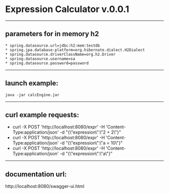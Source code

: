# Expression Calculator v.0.0.1

---

## parameters for in memory h2

    * spring.datasource.url=jdbc:h2:mem:testdb
    * spring.jpa.database-platform=org.hibernate.dialect.H2Dialect
    * spring.datasource.driverClassName=org.h2.Driver
    * spring.datasource.username=sa
    * spring.datasource.password=password

---
launch example:
---

    java -jar calcEngine.jar

---
curl example requests:
---

* curl -X POST 'http://localhost:8080/expr' -H 'Content-Type:application/json' -d "{\\"expression\\":\\"2 + 2\\"}"
* curl -X POST 'http://localhost:8080/expr' -H 'Content-Type:application/json' -d "{\\"expression\\":\\"a = 10\\"}"
* curl -X POST 'http://localhost:8080/expr' -H 'Content-Type:application/json' -d "{\\"expression\\":\\"a\\"}"

---
documentation url:
---
http://localhost:8080/swagger-ui.html
